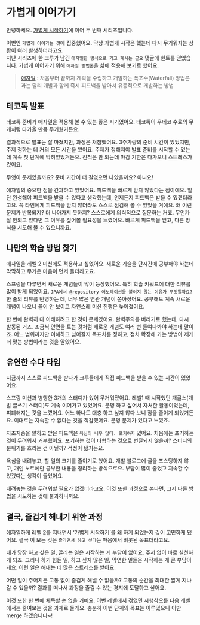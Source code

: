 # 가볍게 이어가기

안녕하세요.
[가볍게 시작하기](https://github.com/woowacourse/woowa-writing/blob/eun-byeol/Level1.md)에 이어 두 번째 시리즈입니다.  

이번엔 `가볍게 이어가는 것`에 집중했어요. 막상 가볍게 시작은 했는데 다시 무거워지는 상황이 여러 발생하더라고요.  
지난 시리즈에 한 크루가 남긴 `애자일한 방식으로 가고 계시는 군요` 댓글에 힌트를 얻었습니다. 가볍게 이어가기 위해 `애자일 방법론`을 삶에 적용해 보기로 했어요.

> [애자일](https://namu.wiki/w/%EC%95%A0%EC%9E%90%EC%9D%BC) : 처음부터 끝까지 계획을 수립하고 개발하는 폭포수(Waterfall) 방법론과는 달리 개발과 함께 즉시 피드백을 받아서 유동적으로 개발하는 방법

## 테코톡 발표

테코톡 준비가 애자일을 적용해 볼 수 있는 좋은 시기였어요. 테코톡이 우테코 수료의 무게처럼 다가올 만큼 무거웠거든요. 

결과적으로 발표는 잘 마쳤지만, 과정은 처참했어요. 3주가량의 준비 시간이 있었지만, 주제 정하는 데 거의 모든 시간을 썼어요.
주제가 정해져야 발표 준비를 시작할 수 있는데 계속 첫 단계에 막혀있었거든요. 진척은 안 되는데 마감 기한은 다가오니 스트레스가 컸어요.

무엇이 문제였을까요? 준비 기간이 더 길었으면 나았을까요? 아니요!

애자일의 중요한 점을 간과하고 있었어요. 피드백을 빠르게 받지 않았다는 점이에요.
일단 완성해야 피드백을 받을 수 있다고 생각했는데, 언제든지 피드백은 받을 수 있겠더라고요.
꼭 타인에게 피드백을 받지 않더라도 스스로 점검해 볼 수 있었을 거예요.
왜 이런 문제가 반복되지? 더 나아가지 못하지? 스스로에게 의식적으로 질문하는 거죠.
무언가 잘 안되고 있다면 그 이유를 짚어볼 필요성을 느꼈어요. 빠르게 피드백을 얻고, 다른 방식을 시도해 볼 수 있으니까요.

## 나만의 학습 방법 찾기

애자일을 레벨 2 미션에도 적용하고 싶었어요. 새로운 기술을 단시간에 공부해야 하는데 막막하고 무거운 마음이 먼저 들더라고요.

스프링을 다루면서 새로운 개념들이 많이 등장했어요. 특히 학습 키워드에 대한 리뷰를 많이 받게 되었어요.
`JPA에서 @repository 어노테이션을 붙이지 않는 이유가 무엇일까요?` 한 줄의 리뷰를 반영하는 데, 너무 많은 연관 개념이 쏟아졌어요.
공부해도 계속 새로운 개념이 나오니 끝이 안 보이고 자연스레 미션 진행은 늦어졌어요.

한 번에 완벽히 다 이해하려고 한 것이 문제였어요. 완벽주의를 버리기로 했는데, 다시 발동된 거죠.
조금씩 안면을 트는 것처럼 새로운 개념도 여러 번 들여다봐야 하는데 말이죠.
어느 범위까지만 이해하고 넘어갈지 목표치를 정하고, 점차 확장해 가는 방법이 제게 더 맞는 방법이라는 것을 알았어요.

## 유연한 수다 타임

지금까지 스스로 피드백을 받다가 크루들에게 직접 피드백을 받을 수 있는 시간이 있었어요.

스프링 미션과 병행한 3개의 스터디가 있어 무거워졌어요. 레벨1 때 시작했던 개글스(개발 글쓰기 스터디)도 계속 이어가고 있었어요.
분명 하고 싶어서 자처한 활동이었는데, 피폐해지는 것을 느꼈어요. 어느 하나도 대충 하고 싶지 않다 보니 잠을 줄이게 되었거든요.
이대로는 지속할 수 없다는 것을 직감했어요. 분명 문제가 있다고 느꼈죠.

자초지종을 말하고 받은 피드백은 `욕심이 너무 많다. 포기하자` 였어요. 처음에는 포기하는 것이 두려워서 거부했어요.
포기하는 것이 타협하는 것으로 변질되지 않을까? 스터디의 분위기를 흐리는 건 아닐까? 걱정이 됐거든요.

욕심을 내려놓고, 할 일의 크기를 줄이기로 했어요. 개발 블로그에 글을 포스팅하지 않고, 개인 노트에만 공부한 내용을 정리하는 방식으로요.
부담이 많이 줄었고 지속할 수 있겠다는 생각이 들었어요.

내려놓는 것을 두려워할 필요가 없겠더라고요.
이것 또한 과정으로 본다면, 그저 다른 방법을 시도하는 것에 불과하니까요.

## 결국, 즐겁게 해내기 위한 과정

애자일하게 레벨 2를 지내면서 ‘가볍게 시작하기’를 왜 하게 되었는지 깊이 고민하게 됐어요.
결국 이 모든 것은 `즐기면서 하고 싶다`는 마음에서 비롯된 목표더라고요.

내가 당장 하고 싶은 일, 끌리는 일은 시작하는 게 부담이 없어요. 주저 없이 바로 실천하게 되죠.
그러나 하기 힘든 일, 하고 싶지 않은 일, 막연한 일들은 시작하는 게 큰 부담이 돼요. 이런 일은 해내는 데 많은 스트레스를 받아요.

어떤 일이 주어지든 고통 없이 즐겁게 해낼 수 없을까? 고통의 순간을 최대한 짧게 지나갈 수 있을까?
결과를 떠나서 과정을 즐길 수 있는 경지에 도달하고 싶어요.

이것 또한 한 번에 체득할 순 없을 거예요. 이번 레벨에서 겪었던 시행착오를 다음 레벨에서는 줄여보는 것을 과제로 둘게요.
충분히 이번 단계의 목표는 이루었으니 이만 merge 하겠습니다~!
